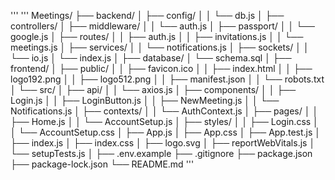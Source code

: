 '''
'''
Meetings/
├── backend/
│   ├── config/
│   │   └── db.js
│   ├── controllers/
│   ├── middleware/
│   │   └── auth.js
│   ├── passport/
│   │   └── google.js
│   ├── routes/
│   │   ├── auth.js
│   │   ├── invitations.js
│   │   └── meetings.js
│   ├── services/
│   │   └── notifications.js
│   ├── sockets/
│   │   └── io.js
│   └── index.js
│
├── database/
│   └── schema.sql
│
├── frontend/
│   ├── public/
│   │   ├── favicon.ico
│   │   ├── index.html
│   │   ├── logo192.png
│   │   ├── logo512.png
│   │   ├── manifest.json
│   │   └── robots.txt
│   └── src/
│       ├── api/
│       │   └── axios.js
│       ├── components/
│       │   ├── Login.js
│       │   ├── LoginButton.js
│       │   ├── NewMeeting.js
│       │   └── Notifications.js
│       ├── contexts/
│       │   └── AuthContext.js
│       ├── pages/
│       │   ├── Home.js
│       │   └── AccountSetup.js
│       ├── styles/
│       │   ├── Login.css
│       │   └── AccountSetup.css
│       ├── App.js
│       ├── App.css
│       ├── App.test.js
│       ├── index.js
│       ├── index.css
│       ├── logo.svg
│       ├── reportWebVitals.js
│       └── setupTests.js
│
├── .env.example
├── .gitignore
├── package.json
├── package-lock.json
└── README.md
'''
